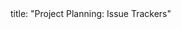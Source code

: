 <frontmatter>
title: "Project Planning: Issue Trackers"
</frontmatter>

<include src="unit-inPage-asFlat.md" boilerplate />
